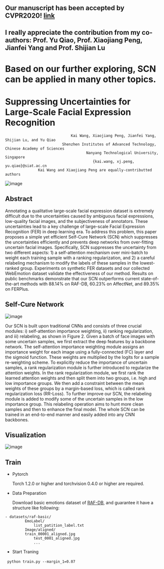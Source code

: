 ## Our manuscript has been accepted by CVPR2020! [link](https://arxiv.org/pdf/2002.10392.pdf)
## I really appreciate the contribution from my co-authors: Prof. Yu Qiao, Prof. Xiaojiang Peng, Jianfei Yang and Prof. Shijian Lu

# Based on our further exploring, SCN can be applied in many other topics.

# Suppressing Uncertainties for Large-Scale Facial Expression Recognition

                                  Kai Wang, Xiaojiang Peng, Jianfei Yang, Shijian Lu, and Yu Qiao
                              Shenzhen Institutes of Advanced Technology, Chinese Academy of Sciences
                                         Nanyang Technological University, Singapore
                                            {kai.wang, xj.peng, yu.qiao}@siat.ac.cn
				   Kai Wang and Xiaojiang Peng are equally-contributted authors
					 
![image](https://github.com/kaiwang960112/Self-Cure-Network/blob/master/imgs/scn-moti.png)

## Abstract

Annotating a qualitative large-scale facial expression dataset is extremely difficult due to the uncertainties caused by ambiguous facial expressions, low-quality facial images, and the subjectiveness of annotators. These uncertainties lead to a key challenge of large-scale Facial Expression Recognition (FER) in deep learning era. To address this problem, this paper proposes a simple yet efficient Self-Cure Network (SCN) which suppresses the uncertainties efficiently and prevents deep networks from over-fitting uncertain facial images. Specifically, SCN suppresses the uncertainty from two different aspects: 1) a self-attention mechanism over mini-batch to weight each training sample with a ranking regularization, and 2) a careful relabeling mechanism to modify the labels of these samples in the lowest-ranked group. Experiments on synthetic FER datasets and our collected WebEmotion dataset validate the effectiveness of our method. Results on public benchmarks demonstrate that our SCN outperforms current state-of-the-art methods with 88.14% on RAF-DB, 60.23% on AffectNet, and 89.35% on FERPlus.
	
## Self-Cure Network

![image](https://github.com/kaiwang960112/Self-Cure-Network/blob/master/imgs/SCNpipeline.png)

Our SCN is built upon traditional CNNs and consists of three crucial modules: i) self-attention importance weighting, ii) ranking regularization, and iii) relabeling, as shown in Figure 2. Given a batch of face images with some uncertain samples, we first extract the deep features by a backbone network. The self-attention importance weighting module assigns an importance weight for each image using a fully-connected (FC) layer and the sigmoid function. These weights are multiplied by the logits for a sample re-weighting scheme. To explicitly reduce the importance of uncertain samples, a rank regularization module is further introduced to regularize the attention weights. In the rank regularization module, we first rank the learned attention weights and then split them into two groups, i.e. high and low importance groups. We then add a constraint between the mean weights of these groups by a margin-based loss, which is called rank regularization loss (RR-Loss). To further improve our SCN, the relabeling module is added to modify some of the uncertain samples in the low importance group. This relabeling operation aims to hunt more clean samples and then to enhance the final model. The whole SCN can be trained in an end-to-end manner and easily added into any CNN backbones.

## Visualization

![image](https://github.com/kaiwang960112/Self-Cure-Network/blob/master/imgs/visularization2.png)


## Train
- Pytorch

  Torch 1.2.0 or higher and torchvision 0.4.0 or higher are required.
- Data Preparation

  Download basic emotions dataset of [RAF-DB](http://www.whdeng.cn/RAF/model1.html#dataset), and guarantee it have a structure like following:
 
```
- datasets/raf-basic/
         EmoLabel/
             list_patition_label.txt
         Image/aligned/
	     train_00001_aligned.jpg
             test_0001_aligned.jpg
             ...
```
- Start Traning

​```
      python train.py --margin_1=0.07
​```
